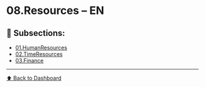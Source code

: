 # 08.Resources – EN

## 📁 Subsections:

- [01.HumanResources](./01.HumanResources/index.md)
- [02.TimeResources](./02.TimeResources/index.md)
- [03.Finance](./03.Finance/index.md)

---
[⬆ Back to Dashboard](../index.md)
